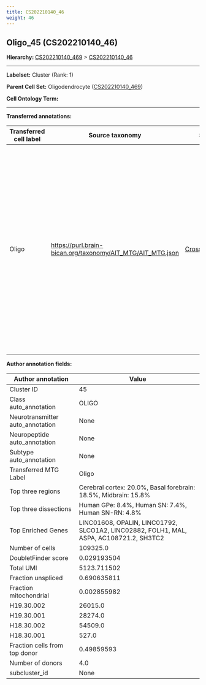 ```yaml
---
title: CS202210140_46
weight: 46
---
```

## Oligo_45 (CS202210140_46)
<b>Hierarchy: </b>
[CS202210140_469](https://purl.brain-bican.org/taxonomy/CS202210140#CS202210140_469) >
[CS202210140_46](https://purl.brain-bican.org/taxonomy/CS202210140#CS202210140_46)

---


**Labelset:** Cluster (Rank: 1)

**Parent Cell Set:** Oligodendrocyte ([CS202210140_469](https://purl.brain-bican.org/taxonomy/CS202210140#CS202210140_469))



**Cell Ontology Term:** 

[MARKER GENES.]: #


---

[TRANSFERRED ANNOTATIONS.]: #


**Transferred annotations:**

| Transferred cell label | Source taxonomy | Source node accession | Algorithm name | Comment |
|------------------------|-----------------|-----------------------|----------------|---------|
|Oligo|https://purl.brain-bican.org/taxonomy/AIT_MTG/AIT_MTG.json|[CrossArea_subclass:491edde6ce](https://purl.brain-bican.org/taxonomy/AIT_MTG#CrossArea_subclass_491edde6ce)||We performed PCA (50 components) on our full dataset, trained a random forest classifier (scikit-learn, class_ weight=‘balanced’, max_depth=50) on the MTG labels, and then predicted labels for all cells. We labeled each cluster with the mode of its constituent cells if two conditions were met: more than 0.8 of predicted labels matched the mode, and the mean probability of these pre- dictions was greater than 0.8.|

[AUTHOR ANNOTATION FIELDS.]: #


**Author annotation fields:**

| Author annotation | Value |
|-------------------|-------|
|Cluster ID|45|
|Class auto_annotation|OLIGO|
|Neurotransmitter auto_annotation|None|
|Neuropeptide auto_annotation|None|
|Subtype auto_annotation|None|
|Transferred MTG Label|Oligo|
|Top three regions|Cerebral cortex: 20.0%, Basal forebrain: 18.5%, Midbrain: 15.8%|
|Top three dissections|Human GPe: 8.4%, Human SN: 7.4%, Human SN-RN: 4.8%|
|Top Enriched Genes|LINC01608, OPALIN, LINC01792, SLCO1A2, LINC02882, FOLH1, MAL, ASPA, AC108721.2, SH3TC2|
|Number of cells|109325.0|
|DoubletFinder score|0.029193504|
|Total UMI|5123.711502|
|Fraction unspliced|0.690635811|
|Fraction mitochondrial|0.002855982|
|H19.30.002|26015.0|
|H19.30.001|28274.0|
|H18.30.002|54509.0|
|H18.30.001|527.0|
|Fraction cells from top donor|0.49859593|
|Number of donors|4.0|
|subcluster_id|None|
